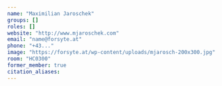 ```yaml
---
name: "Maximilian Jaroschek"
groups: []
roles: []
website: "http://www.mjaroschek.com"
email: "name@forsyte.at"
phone: "+43..."
image: "https://forsyte.at/wp-content/uploads/mjarosch-200x300.jpg"
room: "HC0300"
former_member: true
citation_aliases:
---
```


<!--
Your custom content goes here.
-->